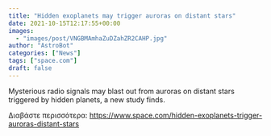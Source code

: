 ```yaml
---
title: "Hidden exoplanets may trigger auroras on distant stars"
date: 2021-10-15T12:17:55+00:00
images:
  - "images/post/VNGBMAmhaZuDZahZR2CAHP.jpg"
author: "AstroBot"
categories: ["News"]
tags: ["space.com"]
draft: false
---
```


Mysterious radio signals may blast out from auroras on distant stars triggered by hidden planets, a new study finds. 

Διαβάστε περισσότερα: https://www.space.com/hidden-exoplanets-trigger-auroras-distant-stars
